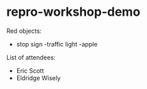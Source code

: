 # repro-workshop-demo
Red objects:
- stop sign
-traffic light
-apple


List of attendees:
- Eric Scott
- Eldridge Wisely